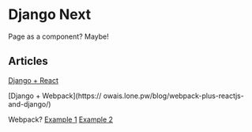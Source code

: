 # Django Next
Page as a component? Maybe!

Articles
----------------
[Django + React](https://hackernoon.com/reconciling-djangos-mvc-templates-with-react-components-3aa986cf510a)

[Django + Webpack](https:// owais.lone.pw/blog/webpack-plus-reactjs-and-django/)


Webpack?
[Example 1](https://github.com/ElijahZheng/learn-webpack/blob/master/config/webpack.common.js)
[Example 2](https://github.com/win7killer/win7killer.github.io/blob/master/aticle/webpack/splitChunksPlugin.md)

